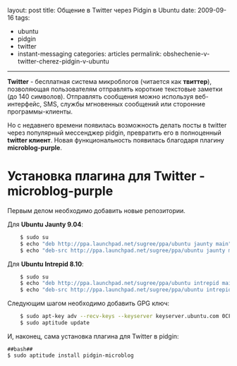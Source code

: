 layout: post
title: Общение в Twitter через Pidgin в Ubuntu
date: 2009-09-16
tags:
- ubuntu
-  pidgin
-  twitter
-  instant-messaging
categories: articles
permalink: obshechenie-v-twitter-cherez-pidgin-v-ubuntu
---
**Twitter** - бесплатная система микроблогов (читается как **твиттер**), позволяющая пользователям отправлять короткие текстовые заметки (до 140 символов). Отправлять сообщения можно используя веб-интерфейс, SMS, службы мгновенных сообщений или сторонние программы-клиенты. 

Но с недавнего времени появилась возможность делать посты в twitter через популярный мессенджер pidgin, превратить его в полноценный **twitter клиент**. Новая функциональность появилась благодаря плагину **microblog-purple**.
<!-- more -->

Установка плагина для Twitter - microblog-purple
=================================
Первым делом необходимо добавить новые репозитории.

Для **Ubuntu Jaunty 9.04**:

``` bash
    $ sudo su
    $ echo "deb http://ppa.launchpad.net/sugree/ppa/ubuntu jaunty main" >> /etc/apt/sources.list
    $ echo "deb-src http://ppa.launchpad.net/sugree/ppa/ubuntu jaunty main" >> /etc/apt/sources.list
```
Для **Ubuntu Intrepid 8.10**:

``` bash
    $ sudo su
    $ echo "deb http://ppa.launchpad.net/sugree/ppa/ubuntu intrepid main" >> /etc/apt/sources.list
    $ echo "deb-src http://ppa.launchpad.net/sugree/ppa/ubuntu intrepid main" >> /etc/apt/sources.list
```
Следующим шагом необходимо добавить GPG ключ:

``` bash
    $ sudo apt-key adv --recv-keys --keyserver keyserver.ubuntu.com 0CF459B8DF37ED8B
    $ sudo aptitude update
```
И, наконец, сама установка плагина для Twitter в pidgin:

    ##bash##
    $ sudo aptitude install pidgin-microblog